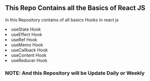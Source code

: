 <h2> This Repo Contains all the Basics of React JS</h2>
<p> In this Repository contains of all basics Hooks in react js </p>
<div>
  <li>useState Hook</li>
  <li>useEffect Hook</li>
   <li>useRef Hook</li>
   <li>useMemo Hook</li>
 <li>useCallback Hook</li>
  <li>useContent Hook</li>
  <li>useReducer Hook</li>
</div>

<h3>NOTE: And this Repository will be Update Daily or Weekly</h3>
